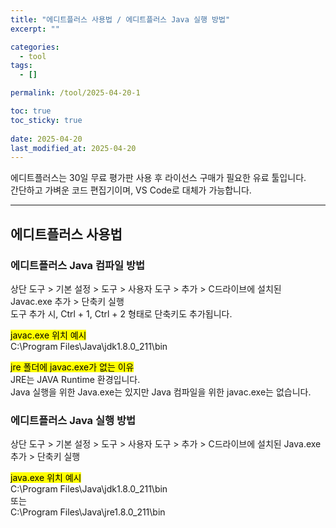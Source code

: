 ```yaml
---
title: "에디트플러스 사용법 / 에디트플러스 Java 실행 방법"
excerpt: ""

categories:
  - tool
tags:
  - []

permalink: /tool/2025-04-20-1

toc: true
toc_sticky: true
 
date: 2025-04-20
last_modified_at: 2025-04-20
---
```


에디트플러스는 30일 무료 평가판 사용 후 라이선스 구매가 필요한 유료 툴입니다.  
간단하고 가벼운 코드 편집기이며, VS Code로 대체가 가능합니다.

---

## 에디트플러스 사용법

### 에디트플러스 Java 컴파일 방법
상단 도구 > 기본 설정 > 도구 > 사용자 도구 > 추가 > C드라이브에 설치된 Javac.exe 추가 > 단축키 실행  
도구 추가 시, Ctrl + 1, Ctrl + 2 형태로 단축키도 추가됩니다.

<mark>javac.exe 위치 예시</mark>  
C:\Program Files\Java\jdk1.8.0_211\bin

<mark>jre 폴더에 javac.exe가 없는 이유</mark>  
JRE는 JAVA Runtime 환경입니다.  
Java 실행을 위한 Java.exe는 있지만 Java 컴파일을 위한 javac.exe는 없습니다.

### 에디트플러스 Java 실행 방법
상단 도구 > 기본 설정 > 도구 > 사용자 도구 > 추가 > C드라이브에 설치된 Java.exe 추가 > 단축키 실행

<mark>java.exe 위치 예시</mark>  
C:\Program Files\Java\jdk1.8.0_211\bin  
또는  
C:\Program Files\Java\jre1.8.0_211\bin
